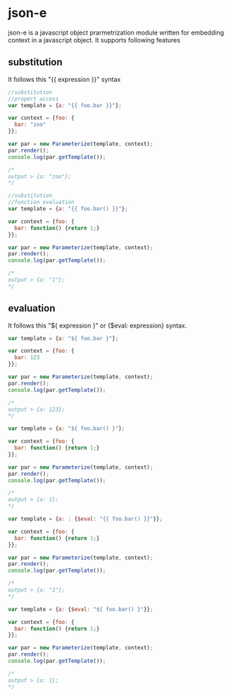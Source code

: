 # json-e
json-e is a javascript object prarmetrization module written for embedding context in a javascript object. It supports 
following features

## substitution
It follows this "{{ expression }}" syntax

```javascript
//substitution
//propert access
var template = {a: "{{ foo.bar }}"};

var context = {foo: {
  bar: "zoo"
}};

var par = new Parameterize(template, context);
par.render();
console.log(par.getTemplate());

/*
output > {a: "zoo"};
*/
```

```javascript
//substitution
//function evaluation
var template = {a: "{{ foo.bar() }}"};

var context = {foo: {
  bar: function() {return 1;}
}};

var par = new Parameterize(template, context);
par.render();
console.log(par.getTemplate());

/*
output > {a: "1"};
*/
```

## evaluation

It follows this "${ expression }" or {$eval: expression} syntax.

```javascript
var template = {a: "${ foo.bar }"};

var context = {foo: {
  bar: 123
}};

var par = new Parameterize(template, context);
par.render();
console.log(par.getTemplate());

/*
output > {a: 123};
*/
```

```javascript
var template = {a: "${ foo.bar() }"};

var context = {foo: {
  bar: function() {return 1;}
}};

var par = new Parameterize(template, context);
par.render();
console.log(par.getTemplate());

/*
output > {a: 1};
*/
```

```javascript
var template = {a: : {$eval: "{{ foo.bar() }}"}};

var context = {foo: {
  bar: function() {return 1;}
}};

var par = new Parameterize(template, context);
par.render();
console.log(par.getTemplate());

/*
output > {a: "1"};
*/
```

```javascript
var template = {a: {$eval: "${ foo.bar() }"}};

var context = {foo: {
  bar: function() {return 1;}
}};

var par = new Parameterize(template, context);
par.render();
console.log(par.getTemplate());

/*
output > {a: 1};
*/
```
